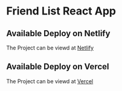 # Friend List React App

## Available Deploy on Netlify

The Project can be viewd at [Netlify](https://list-of-friends.netlify.app/)

## Available Deploy on Vercel

The Project can be viewd at [Vercel](https://friend-list-psi.vercel.app/)
